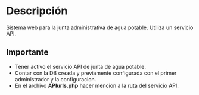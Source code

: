 # Descripción
Sistema web para la junta administrativa de agua potable.
Utiliza un servicio API.

## Importante
* Tener activo el servicio API de junta de agua potable.
* Contar con la DB creada y previamente configurada con el primer administrador y la configuracion.
* En el archivo **APIurls.php** hacer mencion a la ruta del servicio API.